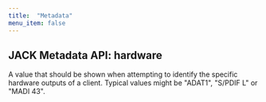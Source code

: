 ```yaml
---
title:  "Metadata"
menu_item: false
---
```


## JACK Metadata API: hardware

A value that should be shown when attempting to identify the specific hardware outputs of a client.
Typical values might be "ADAT1", "S/PDIF L" or "MADI 43".
